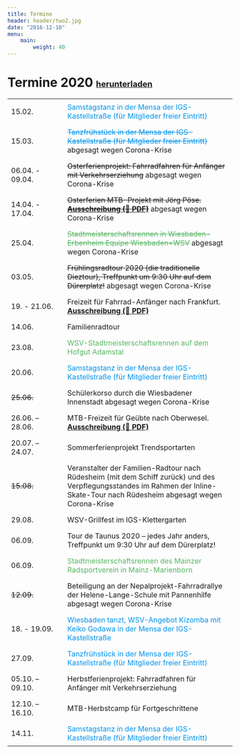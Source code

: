 ```yaml
---
title: Termine
header: header/two2.jpg
date: "2016-12-10"
menu: 
    main:
        weight: 40
---
```


# Termine 2020 <span class="small-header">[herunterladen](termine/WSV-Termine2020.pdf)</span>

Datum | Event
--- | ---
15.02. | <span class="tanz">Samstagstanz in der Mensa der IGS-Kastellstraße (für Mitglieder freier Eintritt)</span>
15.03. | <span class="tanz"><strike>Tanzfrühstück in der Mensa der IGS-Kastellstraße (für Mitglieder freier Eintritt)</strike></span> <span class="canceled">abgesagt wegen Corona-Krise</span>
06.04. - 09.04. | <strike>Osterferienprojekt: Fahrradfahren für Anfänger mit Verkehrserziehung</strike> <span class="canceled">abgesagt wegen Corona-Krise</span>
14.04. - 17.04. | <strike>Osterferien MTB-Projekt mit Jörg Pöse. **[Ausschreibung (📄 PDF)](termine/Osterferien-WSV-2020.pdf)**</strike> <span class="canceled">abgesagt wegen Corona-Krise</span>
25.04. | <span class="race"><strike>Stadtmeisterschaftsrennen in Wiesbaden-Erbenheim Equipe Wiesbaden+WSV</strike></span> <span class="canceled">abgesagt wegen Corona-Krise</span>
03.05. | <strike>Frühlingsradtour 2020 (die traditionelle Dieztour), Treffpunkt um 9:30 Uhr auf dem Dürerplatz!</strike> <span class="canceled">abgesagt wegen Corona-Krise</span>
<span class="canceled">19. - 21.06.</span> | Freizeit für Fahrrad-Anfänger nach Frankfurt. **[Ausschreibung (📄 PDF)](termine/WSV-Freizeit-2020-Frankfurt.pdf)**
<span class="canceled">14.06.</span> | Familienradtour
<span class="canceled">23.08.</span> | <span class="race">WSV-Stadtmeisterschaftsrennen auf dem Hofgut Adamstal</span>
20.06. | <span class="tanz">Samstagstanz in der Mensa der IGS-Kastellstraße (für Mitglieder freier Eintritt)</span>
<strike>25.06.</strike> | Schülerkorso durch die Wiesbadener Innenstadt <span class="canceled">abgesagt wegen Corona-Krise</span>
26.06. – 28.06. | MTB-Freizeit für Geübte nach Oberwesel. **[Ausschreibung (📄 PDF)](termine/WSV-Freizeit-2020-Oberwesel.pdf)**
20.07. – 24.07. | Sommerferienprojekt Trendsportarten
<strike>15.08.</strike> | Veranstalter der Familien-Radtour nach Rüdesheim (mit dem Schiff zurück) und des Verpflegungsstandes im Rahmen der Inline-Skate-Tour nach Rüdesheim <span class="canceled">abgesagt wegen Corona-Krise</span>
29.08. | WSV-Grillfest im IGS-Klettergarten
06.09. | Tour de Taunus 2020 – jedes Jahr anders, Treffpunkt um 9:30 Uhr auf dem Dürerplatz!
06.09. | <span class="race">Stadtmeisterschaftsrennen des Mainzer Radsportverein in Mainz-Marienborn</span>
<strike>12.09.</strike> | Beteiligung an der Nepalprojekt-Fahrradrallye der Helene-Lange-Schule mit Pannenhilfe <span class="canceled">abgesagt wegen Corona-Krise</span>
18. - 19.09. | <span class="tanz">Wiesbaden tanzt, WSV-Angebot Kizomba mit Keiko Godawa in der Mensa der IGS-Kastellstraße</span>
27.09. | <span class="tanz">Tanzfrühstück in der Mensa der IGS-Kastellstraße (für Mitglieder freier Eintritt)</span>
05.10. – 09.10. | Herbstferienprojekt: Fahrradfahren für Anfänger mit Verkehrserziehung
12.10. – 16.10. | MTB-Herbstcamp für Fortgeschrittene
14.11. | <span class="tanz">Samstagstanz in der Mensa der IGS-Kastellstraße (für Mitglieder freier Eintritt)</span>

<style type="text/css">
	thead {
		display: none;
	}

	td:first-child {
		width: 110px;
	}

	td, th {
		border: none;
		padding: 0.5em 0.5em;
	}

	.tanz {
		color: #0093eb;
	}

	.race {
		color: #57b563;
	}

	.small-header {
		font-size: 0.65em;
	}

</style>
